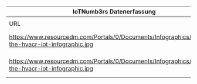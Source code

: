 |IoTNumb3rs Datenerfassung|||||||||||
| ---- | ---- | ---- | ---- | ---- | ---- | ---- | ---- | ---- | ---- | ---- |
||||||||||||
|URL|home_url|filename|device_class|device_count|market_class|market_volume|prognosis_year|publication_year|authorship_class|Dropbox folder|
|https://www.resourcedm.com/Portals/0/Documents/Infographics/mapping-the-hvacr-iot-infographic.jpg|https://www.resourcedm.com/en-us/news/ArticleID/260/Mapping-the-HVACR-Internet-of-Things|file7_mapping-the-hvacr-iot-infographic.jpg|||worth HVACR devices|68000000000|2022|2017|company|MariaMarg/20181117-1805|
|https://www.resourcedm.com/Portals/0/Documents/Infographics/mapping-the-hvacr-iot-infographic.jpg|https://www.resourcedm.com/en-us/news/ArticleID/260/Mapping-the-HVACR-Internet-of-Things|file7_mapping-the-hvacr-iot-infographic.jpg|||worth Generic IoT|1.1E+12|2025|2017|company|MariaMarg/20181117-1805|
